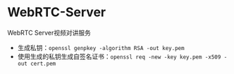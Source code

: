 # WebRTC-Server

WebRTC Server视频对讲服务

- 生成私钥：`openssl genpkey -algorithm RSA -out key.pem`
- 使用生成的私钥生成自签名证书：`openssl req -new -key key.pem -x509 -out cert.pem`